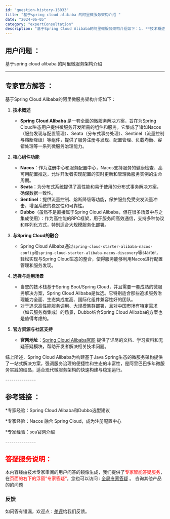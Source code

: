 ```yaml
---
id: "question-history-15033"
title: "基于spring cloud alibaba 的阿里微服务架构介绍 "
date: "2024-06-05"
category: "expertConsultation"
description: "基于Spring Cloud Alibaba的阿里微服务架构介绍如下：1. **技术概述**   - **Spring Cloud Alibaba** 是一套全面的微服务解决方案，旨在为Spring Cloud生态用户提供微服务开发所需的组件和服务。它集成了诸如Nacos（服务发现与配置管理）、Se"
---
```


## 用户问题 ： 
 基于spring cloud alibaba 的阿里微服务架构介绍  

---------------
## 专家官方解答 ：

基于Spring Cloud Alibaba的阿里微服务架构介绍如下：

1. **技术概述**
   - **Spring Cloud Alibaba** 是一套全面的微服务解决方案，旨在为Spring Cloud生态用户提供微服务开发所需的组件和服务。它集成了诸如Nacos（服务发现与配置管理）、Seata（分布式事务处理）、Sentinel（流量控制与熔断降级）等组件，提供了服务注册与发现、配置管理、负载均衡、容错处理等一系列微服务治理能力。
   
2. **核心组件功能**
   - **Nacos**：作为注册中心和服务配置中心，Nacos支持服务的健康检查、高可用配置推送，允许开发者实现配置的实时更新和管理微服务实例的生命周期。
   - **Seata**：为分布式系统提供了高性能和易于使用的分布式事务解决方案，确保数据一致性。
   - **Sentinel**：提供流量控制、熔断降级等功能，保护服务免受突发流量冲击，增强系统的稳定性和可靠性。
   - **Dubbo**（虽然不是直接属于Spring Cloud Alibaba，但在很多场景中与之集成使用）：作为高性能的RPC框架，用于服务间高效通信，支持多种协议和序列化方式，特别适合大规模服务化部署。

3. **与Spring Cloud的融合**
   - Spring Cloud Alibaba通过`spring-cloud-starter-alibaba-nacos-config`和`spring-cloud-starter-alibaba-nacos-discovery`等starter，轻松实现与Spring Cloud生态的整合，使得服务能够利用Nacos进行配置管理和服务发现。

4. **选择与适用场景**
   - 当您的技术栈基于Spring Boot/Spring Cloud，并且需要一套成熟的微服务解决方案，Spring Cloud Alibaba是优选。它特别适合那些追求服务治理能力全面、生态集成度高、国际化组件兼容性好的团队。
   - 对于追求高性能服务调用、大规模集群部署，且对中国市场有特定需求（如云服务商集成）的场景，Dubbo结合Spring Cloud Alibaba的方案也是值得考虑的。

5. **官方资源与社区支持**
   - **官网地址**：[Spring Cloud Alibaba官网](https://sca.aliyun.com) 提供了详尽的文档、学习资料和无疑答疑模块，帮助开发者解决相关技术问题。

综上所述，Spring Cloud Alibaba为构建基于Java Spring生态的微服务架构提供了一站式解决方案，强调服务治理的便捷性和生态的丰富性，是阿里巴巴多年微服务实践的结晶，适合现代微服务架构的快速构建与稳定运行。


<font color="#949494">---------------</font> 


## 参考链接 ：

*专家经验：Spring Cloud Alibaba和Dubbo选型建议 
 
 *专家经验：Nacos 融合 Spring Cloud，成为注册配置中心 
 
 *专家经验：sca官网介绍 


 <font color="#949494">---------------</font> 
 


## <font color="#FF0000">答疑服务说明：</font> 

本内容经由技术专家审阅的用户问答的镜像生成，我们提供了<font color="#FF0000">专家智能答疑服务</font>，在<font color="#FF0000">页面的右下的浮窗”专家答疑“</font>。您也可以访问 : [全局专家答疑](https://answer.opensource.alibaba.com/docs/intro) 。 咨询其他产品的的问题

### 反馈
如问答有错漏，欢迎点：[差评](https://ai.nacos.io/user/feedbackByEnhancerGradePOJOID?enhancerGradePOJOId=15099)给我们反馈。
